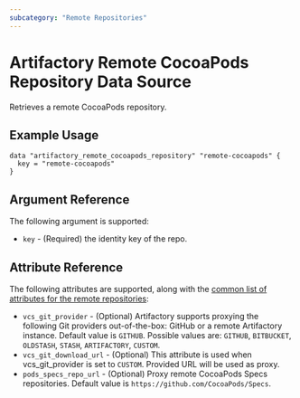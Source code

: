 ```yaml
---
subcategory: "Remote Repositories"
---
```

# Artifactory Remote CocoaPods Repository Data Source

Retrieves a remote CocoaPods repository.

## Example Usage

```hcl
data "artifactory_remote_cocoapods_repository" "remote-cocoapods" {
  key = "remote-cocoapods"
}
```

## Argument Reference

The following argument is supported:

* `key` - (Required) the identity key of the repo.

## Attribute Reference

The following attributes are supported, along with the [common list of attributes for the remote repositories](../resources/remote.md):

* `vcs_git_provider` - (Optional) Artifactory supports proxying the following Git providers out-of-the-box: GitHub or a remote Artifactory instance. Default value is `GITHUB`. Possible values are: `GITHUB`, `BITBUCKET`, `OLDSTASH`, `STASH`, `ARTIFACTORY`, `CUSTOM`.
* `vcs_git_download_url` - (Optional) This attribute is used when vcs_git_provider is set to `CUSTOM`. Provided URL will be used as proxy.
* `pods_specs_repo_url` - (Optional) Proxy remote CocoaPods Specs repositories. Default value is `https://github.com/CocoaPods/Specs`.